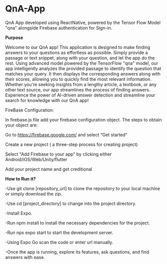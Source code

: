 # QnA-App

QnA App developed using ReactNative, powered by the Tensor Flow Model "qna" alongside Firebase authentication for Sign-in.

**Purpose**

Welcome to our QnA app! This application is designed to make finding answers to your questions as effortless as possible. Simply provide a passage or text snippet, along with your question, and let the app do the rest. Using advanced model powered by the TensorFlow "qna" model, our app intelligently analyzes the provided passage to identify the question that matches your query. It then displays the corresponding answers along with their scores, allowing you to quickly find the most relevant information. Whether you're seeking insights from a lengthy article, a textbook, or any other text source, our app streamlines the process of finding answers. Experience the power of AI-driven answer detection and streamline your search for knowledge with our QnA app!

FireBase Configuration:

In firebase.js file add your firebase configuration object. The steps to obtain your object are:

Go to https://firebase.google.com/ and select “Get started”

Create a new project ( a three-step process for creating project)

Select "Add Firebase to your app" by clicking either Android/iOS/Web/Unity/flutter

Add your project name and get creditional

**How to Run it?**

-Use git clone [repository_url] to clone the repository to your local machine or simply download the zip.

-Use cd [project_directory] to change into the project directory.

-Install Expo.

-Run npm install to install the necessary dependencies for the project.

-Run npx expo start to start the development server.

-Using Expo Go scan the code or enter url manually.

-Once the app is running, explore its features, ask questions, and find answers with ease.

